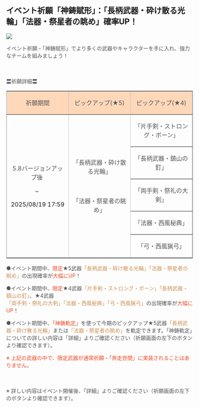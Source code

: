 ## イベント祈願「神鋳賦形」：「長柄武器・砕け散る光輪」「法器・祭星者の眺め」確率UP！
<img src="https://sdk.hoyoverse.com/upload/ann/2025/07/18/9cff3f82be5a84935cdf215e4642ea12_8265270798461922894.png">
<p style="white-space: pre-wrap; text-align: left;"><span style="color:rgba(85,85,85,1)">イベント祈願・「神鋳賦形」でより多くの武器やキャラクターを手に入れ、強力なチームを組みましょう！</span></p><p style="white-space: pre-wrap; min-height: 1.5em; text-align: left;"><span style="color:rgba(85,85,85,1)"> </span></p><p style="white-space: pre-wrap; text-align: left;"><span style="color:rgba(85,85,85,1)">〓祈願詳細〓</span></p><div class="table-wrapper"><table style="border-color:rgb(193, 199, 208);width:100%;border-collapse:collapse;" class="" border="1" cellspacing="0"><colgroup><col style="width: 32.129725652870746%;"><col style="width: 32.129725652870746%;"><col style="width: 32.129725652870746%;"></colgroup><tbody><tr><td data-colwidth="213" style="background-color: rgb(255, 215, 185);"><p style="white-space: pre-wrap; text-align: center;"><span style="color:rgba(85,85,85,1)">祈願期間</span></p></td><td data-colwidth="213" style="background-color: rgb(255, 215, 185);"><p style="white-space: pre-wrap; text-align: center;"><span style="color:rgba(85,85,85,1)">ピックアップ(★5)</span></p></td><td data-colwidth="213" style="background-color: rgb(255, 215, 185);"><p style="white-space: pre-wrap; text-align: center;"><span style="color:rgba(85,85,85,1)">ピックアップ(★4)</span></p></td></tr><tr><td rowspan="5" data-colwidth="213"><p style="white-space: pre-wrap; text-align: center;"><span style="color:rgba(85,85,85,1)">5.8バージョンアップ後 </span></p><p style="white-space: pre-wrap; text-align: center;"><span style="color:rgba(85,85,85,1)">~ </span></p><p style="white-space: pre-wrap; text-align: center;"><t class="t_lc" contenteditable="false">2025/08/19 17:59</t></p></td><td rowspan="5" data-colwidth="213"><p style="white-space: pre-wrap; text-align: center;"><span style="color:rgba(85,85,85,1)">「長柄武器・砕け散る光輪」</span></p><p style="white-space: pre-wrap; min-height: 1.5em; text-align: center;"></p><p style="white-space: pre-wrap; text-align: center;"><span style="color:rgba(85,85,85,1)">「法器・祭星者の眺め」</span></p></td><td data-colwidth="213"><p style="white-space: pre-wrap; text-align: center;"><span style="color:rgba(85,85,85,1)">「片手剣・ストロング・ボーン」</span></p></td></tr><tr><td data-colwidth="213"><p style="white-space: pre-wrap; text-align: center;"><span style="color:rgba(85,85,85,1)">「長柄武器・鎮山の釘」</span></p></td></tr><tr><td data-colwidth="213"><p style="white-space: pre-wrap; text-align: center;"><span style="color:rgba(85,85,85,1)">「両手剣・祭礼の大剣」</span></p></td></tr><tr><td data-colwidth="213"><p style="white-space: pre-wrap; text-align: center;"><span style="color:rgba(85,85,85,1)">「法器・西風秘典」</span></p></td></tr><tr><td data-colwidth="213"><p style="white-space: pre-wrap; text-align: center;"><span style="color:rgba(85,85,85,1)">「弓・西風猟弓」</span></p></td></tr></tbody></table></div><p style="white-space: pre-wrap; text-align: left;"><span style="color:rgba(85,85,85,1)">●イベント期間中、</span><span style="color:rgba(236,73,35,1)">限定</span><span style="color:rgba(85,85,85,1)">★5武器</span><span style="color:rgba(204,146,85,1)">「長柄武器・砕け散る光輪」「法器・祭星者の眺め」</span><span style="color:rgba(85,85,85,1)">の出現確率が</span><span style="color:rgba(236,73,35,1)">大幅にUP</span><span style="color:rgba(85,85,85,1)">！</span></p><p style="white-space: pre-wrap; text-align: left;"><span style="color:rgba(85,85,85,1)">●イベント期間中、</span><span style="color:rgba(236,73,35,1)">限定</span><span style="color:rgba(85,85,85,1)">★4武器</span><span style="color:rgba(204,146,85,1)">「片手剣・ストロング・ボーン」「長柄武器・鎮山の釘」</span><span style="color:rgba(85,85,85,1)">、★4武器</span><span style="color:rgba(204,146,85,1)">「両手剣・祭礼の大剣」「法器・西風秘典」「弓・西風猟弓」</span><span style="color:rgba(85,85,85,1)">の出現確率が</span><span style="color:rgba(236,73,35,1)">大幅にUP</span><span style="color:rgba(85,85,85,1)">！</span></p><p style="white-space: pre-wrap; text-align: left;"><span style="color:rgba(85,85,85,1)">●イベント期間中、</span><span style="color:rgba(236,73,35,1)">「神鋳軌定」</span><span style="color:rgba(85,85,85,1)">を使って今期のピックアップ★5武器</span><span style="color:rgba(204,146,85,1)">「長柄武器・砕け散る光輪」</span><span style="color:rgba(85,85,85,1)">または</span><span style="color:rgba(204,146,85,1)">「法器・祭星者の眺め」</span><span style="color:rgba(85,85,85,1)">を軌定できます。「神鋳軌定」についての詳しい内容は「詳細」よりご確認ください（祈願画面の左下のボタンより確認できます）。</span></p><p style="white-space: pre-wrap; text-align: left;"><span style="color:rgba(236,73,35,1)">※ 上記の武器の中で、限定武器が通常祈願・「奔走世間」に実装されることはありません。</span></p><p style="white-space: pre-wrap; min-height: 1.5em; text-align: left;"></p><p style="white-space: pre-wrap; text-align: left;"><span style="color:rgba(85,85,85,1)">※ 詳しい内容はイベント開催後、「詳細」よりご確認ください（祈願画面の左下のボタンより確認できます）。</span></p>
